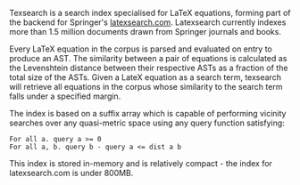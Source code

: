Texsearch is a search index specialised for LaTeX equations, forming part of the backend for Springer's [latexsearch.com](http://latexsearch.com). Latexsearch currently indexes more than 1.5 million documents drawn from Springer journals and books.

Every LaTeX equation in the corpus is parsed and evaluated on entry to produce an AST. The similarity between a pair of equations is calculated as the Levenshtein distance between their respective ASTs as a fraction of the total size of the ASTs. Given a LateX equation as a search term, texsearch will retrieve all equations in the corpus whose similarity to the search term falls under a specified margin.

The index is based on a suffix array which is capable of performing vicinity searches over any quasi-metric space using any query function satisfying:

    For all a. query a >= 0
    For all a, b. query b - query a <= dist a b

This index is stored in-memory and is relatively compact - the index for latexsearch.com is under 800MB.